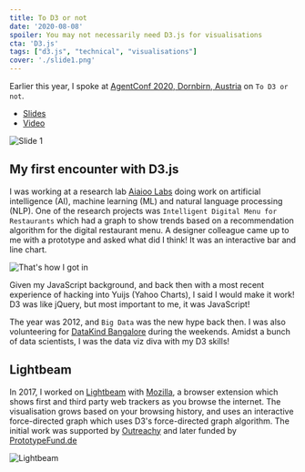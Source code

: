 ```yaml
---
title: To D3 or not
date: '2020-08-08'
spoiler: You may not necessarily need D3.js for visualisations
cta: 'D3.js'
tags: ["d3.js", "technical", "visualisations"]
cover: './slide1.png'
---
```


Earlier this year, I spoke at [AgentConf 2020, Dornbirn, Austria](https://agent.sh/agent-conf-2020) on `To D3 or not`.

- [Slides](https://docs.google.com/presentation/d/1GTh4q30nkt95X1ysky4LkLYk9Jg3e3si_wXMn5GkWKA/edit?usp=sharing)
- [Video](https://www.youtube.com/watch?v=n2ZArMqtIQw&list=PL02Kht_parVlg-EPMtMjwMFI2N1N7t_HH&index=5&t=0s)

![Slide 1](./slide1.png)

## My first encounter with D3.js

I was working at a research lab [Aiaioo Labs](http://aiaioo.com/) doing work on artificial intelligence (AI), machine learning (ML) and natural language processing (NLP). One of the research projects was `Intelligent Digital Menu for Restaurants` which had a graph to show trends based on a recommendation algorithm for the digital restaurant menu. A designer colleague came up to me with a prototype and asked what did I think! It was an interactive bar and line chart.

![That's how I got in](./encounter.gif)

Given my JavaScript background, and back then with a most recent experience of hacking into Yuijs (Yahoo Charts), I said I would make it work! D3 was like jQuery, but most important to me, it was JavaScript!

The year was 2012, and `Big Data` was the new hype back then. I was also volunteering for [DataKind Bangalore](https://www.datakind.org/) during the weekends. Amidst a bunch of data scientists, I was the data viz diva with my D3 skills!

## Lightbeam

In 2017, I worked on [Lightbeam](https://princiya777.wordpress.com/category/lightbeam/) with [Mozilla](https://medium.com/read-write-participate/shining-a-light-on-web-tracking-2194cdbdae5c), a browser extension which shows first and third party web trackers as you browse the internet. The visualisation grows based on your browsing history, and uses an interactive force-directed graph which uses D3's force-directed graph algorithm. The initial work was supported by [Outreachy](https://www.outreachy.org/apply/) and later funded by [PrototypeFund.de](https://prototypefund.de/en/project/lightbeam/)

![Lightbeam](./lbimport.gif)


